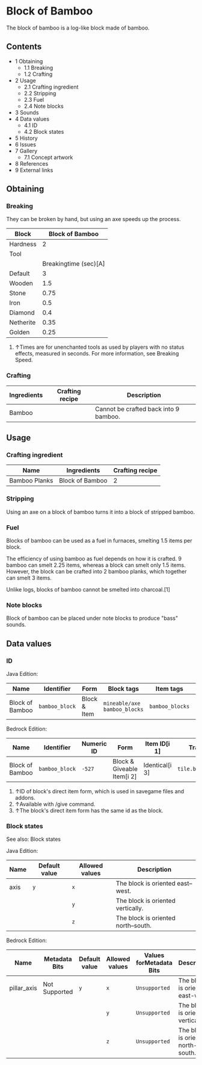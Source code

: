 # Block of Bamboo
The block of bamboo is a log-like block made of bamboo.

## Contents
- 1 Obtaining
	- 1.1 Breaking
	- 1.2 Crafting
- 2 Usage
	- 2.1 Crafting ingredient
	- 2.2 Stripping
	- 2.3 Fuel
	- 2.4 Note blocks
- 3 Sounds
- 4 Data values
	- 4.1 ID
	- 4.2 Block states
- 5 History
- 6 Issues
- 7 Gallery
	- 7.1 Concept artwork
- 8 References
- 9 External links

## Obtaining
### Breaking
They can be broken by hand, but using an axe speeds up the process.

| Block     | Block of Bamboo       |
|-----------|-----------------------|
| Hardness  | 2                     |
| Tool      |                       |
|           | Breakingtime (sec)[A] |
| Default   | 3                     |
| Wooden    | 1.5                   |
| Stone     | 0.75                  |
| Iron      | 0.5                   |
| Diamond   | 0.4                   |
| Netherite | 0.35                  |
| Golden    | 0.25                  |

1. ↑Times are for unenchanted tools as used by players with no status effects, measured in seconds. For more information, see Breaking Speed.

### Crafting
| Ingredients | Crafting recipe | Description                           |
|-------------|-----------------|---------------------------------------|
| Bamboo      |                 | Cannot be crafted back into 9 bamboo. |

## Usage
### Crafting ingredient
| Name          | Ingredients     | Crafting recipe |
|---------------|-----------------|-----------------|
| Bamboo Planks | Block of Bamboo | 2               |

### Stripping
Using an axe on a block of bamboo turns it into a block of stripped bamboo.

### Fuel
Blocks of bamboo can be used as a fuel in furnaces, smelting 1.5 items per block.

The efficiency of using bamboo as fuel depends on how it is crafted. 9 bamboo can smelt 2.25 items, whereas a block can smelt only 1.5 items. However, the block can be crafted into 2 bamboo planks, which together can smelt 3 items.

Unlike logs, blocks of bamboo cannot be smelted into charcoal.[1]

### Note blocks
Block of bamboo can be placed under note blocks to produce "bass" sounds.

## Data values
### ID
Java Edition:

| Name            | Identifier     | Form         | Block tags                         | Item tags       | Translation key                |
|-----------------|----------------|--------------|------------------------------------|-----------------|--------------------------------|
| Block of Bamboo | `bamboo_block` | Block & Item | `mineable/axe`<br/>`bamboo_blocks` | `bamboo_blocks` | `block.minecraft.bamboo_block` |

Bedrock Edition:

| Name            | Identifier     | Numeric ID | Form                       | Item ID[i 1]   | Translation key          |
|-----------------|----------------|------------|----------------------------|----------------|--------------------------|
| Block of Bamboo | `bamboo_block` | `-527`     | Block & Giveable Item[i 2] | Identical[i 3] | `tile.bamboo_block.name` |

1. ↑ID of block's direct item form, which is used in savegame files and addons.
2. ↑Available with /give command.
3. ↑The block's direct item form has the same id as the block.

### Block states
See also: Block states

Java Edition:

| Name | Default value | Allowed values | Description                        |
|------|---------------|----------------|------------------------------------|
| axis | `y`           | `x`            | The block is oriented east–west.   |
|      |               | `y`            | The block is oriented vertically.  |
|      |               | `z`            | The block is oriented north–south. |

Bedrock Edition:

| Name        | Metadata Bits | Default value | Allowed values | Values forMetadata Bits | Description                        |
|-------------|---------------|---------------|----------------|-------------------------|------------------------------------|
| pillar_axis | Not Supported | `y`           | `x`            | `Unsupported`           | The block is oriented east-west.   |
|             |               |               | `y`            | `Unsupported`           | The block is oriented vertically.  |
|             |               |               | `z`            | `Unsupported`           | The block is oriented north-south. |




